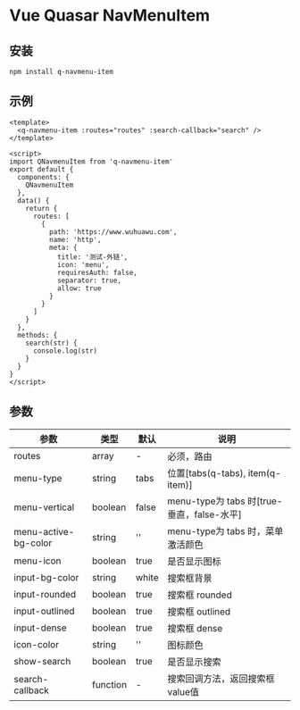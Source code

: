 # Vue Quasar NavMenuItem

## 安装

```shell
npm install q-navmenu-item
```

## 示例

```vue
<template>
  <q-navmenu-item :routes="routes" :search-callback="search" />
</template>

<script>
import QNavmenuItem from 'q-navmenu-item'
export default {
  components: {
    QNavmenuItem
  },
  data() {
    return {
      routes: [
        {
          path: 'https://www.wuhuawu.com',
          name: 'http',
          meta: {
            title: '测试-外链',
            icon: 'menu',
            requiresAuth: false,
            separator: true,
            allow: true
          }
        }
      ]
    }
  },
  methods: {
    search(str) {
      console.log(str)
    }
  }
}
</script>
```

## 参数

| 参数                 | 类型     | 默认  | 说明                                      |
| -------------------- | -------- | ----- | ----------------------------------------- |
| routes               | array    | -     | 必须，路由                                |
| menu-type            | string   | tabs  | 位置[tabs(q-tabs), item(q-item)]          |
| menu-vertical        | boolean  | false | menu-type为 tabs 时[true-垂直，false-水平]|
| menu-active-bg-color | string   | ''    | menu-type为 tabs 时，菜单激活颜色         |
| menu-icon            | boolean  | true  | 是否显示图标                              |
| input-bg-color       | string   | white | 搜索框背景                                |
| input-rounded        | boolean  | true  | 搜索框 rounded                            |
| input-outlined       | boolean  | true  | 搜索框 outlined                           |
| input-dense          | boolean  | true  | 搜索框 dense                              |
| icon-color           | string   | ''    | 图标颜色                                  |
| show-search          | boolean  | true  | 是否显示搜索                              |
| search-callback      | function | -     | 搜索回调方法，返回搜索框value值           |

